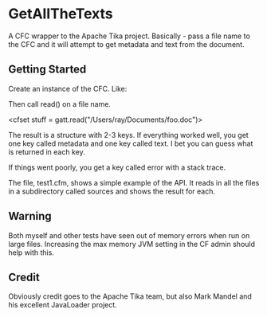 GetAllTheTexts
==============

A CFC wrapper to the Apache Tika project. Basically - pass a file name to the CFC and it will attempt to get
metadata and text from the document.

Getting Started
---------------

Create an instance of the CFC. Like:

<cfset gatt = new getallthetexts.textextractr>

Then call read() on a file name.

<cfset stuff = gatt.read("/Users/ray/Documents/foo.doc")>

The result is a structure with 2-3 keys. If everything worked well, you get one key called metadata and one key called text.
I bet you can guess what is returned in each key.

If things went poorly, you get a key called error with a stack trace. 

The file, test1.cfm, shows a simple example of the API. It reads in all the files in a subdirectory called sources and shows the result for each.

Warning
-------

Both myself and other tests have seen out of memory errors when run on large files. Increasing the max memory JVM setting in the CF admin
should help with this. 

Credit
------
Obviously credit goes to the Apache Tika team, but also Mark Mandel and his excellent JavaLoader project.
